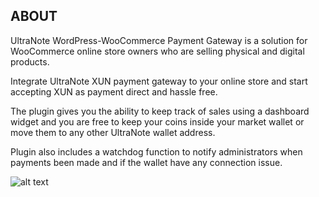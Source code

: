 ## ABOUT

UltraNote WordPress-WooCommerce Payment Gateway is a solution for WooCommerce online store owners who are selling physical and digital products.

Integrate UltraNote XUN payment gateway to your online store and start accepting XUN as payment direct and hassle free. 

The plugin gives you the ability to keep track of sales using a dashboard widget and you are free to keep your coins inside your market wallet or move them to any other UltraNote wallet address.

Plugin also includes a watchdog function to notify administrators when payments been made and if the wallet have any connection issue.


![alt text](https://www.ultranote.org/wp-content/uploads/2019/04/plugin3.png)




